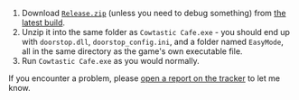 1. Download [`Release.zip`](https://github.com/PrincessRTFM/CowtasticCafeEasyMode/releases/latest/download/Release.zip) (unless you need to debug something) from [the latest build](https://github.com/PrincessRTFM/CowtasticCafeEasyMode/releases/latest).
2. Unzip it into the same folder as `Cowtastic Cafe.exe` - you should end up with `doorstop.dll`, `doorstop_config.ini`, and a folder named `EasyMode`, all in the same directory as the game's own executable file.
3. Run `Cowtastic Cafe.exe` as you would normally.

If you encounter a problem, please [open a report on the tracker](https://github.com/PrincessRTFM/CowtasticCafeEasyMode/issues/new) to let me know.
